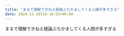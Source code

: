 ```yaml
---
title: "まるで理解できねえ極論ぶちかましてくる人間が多すぎる"
date: 2024-12-20T14:18:53+09:00
---
```

まるで理解できねえ極論ぶちかましてくる人間が多すぎる
